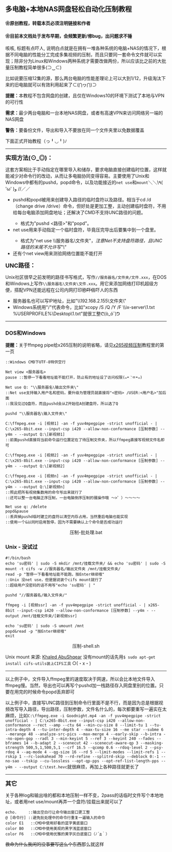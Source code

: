 ## 多电脑+本地NAS网盘轻松自动化压制教程
#### ❀原创教程，转载本页必须注明链接和作者
#### ❀目前本文档处于发布早期，会频繁更新/修bug，出问题求不锤

咳咳, 标题有点吓人, 说明白点就是在拥有一堆各种系统的电脑+NAS的情况下，根据不同电脑的性能分工完成多集视频的压制，而且只要同一套命令文件就可以实现；除非分为Linux和Windows两种系统才需要改做两份，所以应该比之前的大批量压制教程简单很多(⊃‿⊂)

比如说要压缩12集的源，那么两台电脑的性能差理论上可以大到1/12，升级淘汰下来的旧电脑就可以有效利用起来了⊂(⋂ヮ⋂)⊃

<b>提醒：</b>本教程不包含网盘的创建，且仅在Windows10的环境下测试了本地与VPN的可行性

<b>需求：</b>最少两台电脑和一台本地NAS网盘，或者有高速VPN来访问网络另一端的NAS网盘

<b>警告：</b>要备份文件，导出和导入不要放在同一个文件夹里以免数据覆盖

下面正式开始教程（っ╹◡╹)ﾉ

-----

<font size=4><b>实现方法(⊙_◎)：</b></font>

这套方案相比于手动指定在哪里导入和储存，要求电脑直接创建临时位置，这样就能减少对命令行的改动，从而让多电脑协同变得容易。主要使用了Unix和Windows中都有的pushd，popd命令，以及功能接近的`net use`和`mount`＼＼\\٩( 'ω' )و //／／
<ul>
    <li>pushd和popd被用来创建导入路径的临时盘符以及路径。相当于cd /d（change drive /drive）命令，但好处是更加工整，主动创建临时盘符，不用给每台电脑添加网盘地址；还解决了CMD不支持UNC路径的问题。</li><ul>
        <li>格式为"pushd <路径>"和"popd"。</li></ul>
    <li>net use用来手动指定一个临时盘符，毕竟压完导出后要集中到一个盘里。</li><ul>
        <li>格式为"net use \\服务器名\文件夹"，<i>注意Net不支持盘符路径，且UNC路径的末尾不允许写"\"</i></li></ul>
    <li>还有个net view用来测验网络位置能不能打开</li>
</ul>

<font size=4><b>UNC路径：</b></font>

Unix社区很早之前发明的路径书写格式，写作`//服务器名/文件夹/文件.xxx`，在DOS和Windows上写作`\\服务器名\文件夹\文件.xxx`。用它来添加网络打印机超级方便，搭配VPN还能远程在公司内网打印~~恐吓信~~吓人的东西
<ul>
    <li>服务器名也可以写IP地址，比如"\\192.168.2.155\文件夹\"</li>
    <li>Windows系统用"/"代表命令，比如"xcopy /S /Q /Y /F \\ix-server\1.txt %USERPROFILE%\Desktop\1.txt"就很工整ᕦ(ò_óˇ)ᕤ</li>
</ul>

-----

### DOS和Windows

<b>提醒：</b>关于ffmpeg pipe给x265压制的说明省略，请见[x265视频压制][1]教程里的第一页
    
    ::Windows CMD下UTF-8特供空行
    
    Net view <服务器名>
    pause ::暂停一下看看地址能不能打开，防止有的地址设了访问权限(๑•ૅㅁ•๑)

    Net use Q: "\\服务器名\输出文件夹\"
    ::Net use支持输入用户名和密码，要升级为管理员就直接将"<密码> /USER:<用户名>"加后面
    ::我没见过Q盘符，而且pushd会从Z开始往A创建盘符，所以选了Q

    pushd "\\服务器名\输入文件夹\"

    C:\ffmpeg.exe -i [视频1] -an -f yuv4mpegpipe -strict unofficial - | C:\x265-8bit.exe --input-csp i420 --allow-non-conformance [压制参数] --y4m - --output Q:\[新视频1]
    ::前面pushd直接将当前命令运行位置定在了待压制文件夹，所以ffmpeg直接写视频文件名即可

    C:\ffmpeg.exe -i [视频2] -an -f yuv4mpegpipe -strict unofficial - | C:\x265-8bit.exe --input-csp i420 --allow-non-conformance [压制参数] --y4m - --output Q:\[新视频2]

    C:\ffmpeg.exe -i [视频n] -an -f yuv4mpegpipe -strict unofficial - | C:\x265-8bit.exe --input-csp i420 --allow-non-conformance [压制参数] --y4m - --output Q:\[新视频n]
    ::照此把所有视频集数用的命令写出来就行了
    ::还可以整一台电脑正序压制，一台电脑倒序压制的骚操作哦 ～>゜）～～～～

    Net use q: /delete
    popd&pause
    ::丢弃掉pushd临时建立的盘符以清空内存占用，当然重启电脑也能实现
    ::使用一个&以同时启用暂停，因为不需要确认上个命令是否成功运行


<p align="center">压制-批处理.bat</p>

### Unix - 没试过

    #!/bin/bash
    echo 'su密码' | sudo -S mkdir /mnt/挂载文件夹/ && echo 'su密码' | sudo -S mount -t cifs -w //服务器名/输出文件夹 /mnt/挂载文件夹/
    read -p "暂停一下看看地址能不能跑，按Enter继续哦"
    ::Unix 没net use，但是据说装个cifs mount就行了
    ::超级用户没密码的话不用写"echo 'su密码' | "

    pushd "//服务器名/输入文件夹/"

    ffmpeg -i [视频ssr] -an -f yuv4mpegpipe -strict unofficial - | x265-8bit --input-csp i420 --allow-non-conformance [压制参数] --y4m - --output /mnt/挂载文件夹/[新视频ssr]

    echo 'su密码' | sudo -S umount /mnt
    popd&read -p "按Enter继续哦"
    exit


<p align="center">压制-shell.sh</p>

Unix mount 来源: [Khaled AbuShqear][2]
没有mount的话先用`$ sudo apt-get install cifs-utils装上CIFS工具` ○(・x・)

-----

以上例子中，文件导入ffmpeg里的速度取决于网速，所以会比本地文件导入ffmpeg慢。当然，导出也可以再写个pushd加一栈路径存入网盘里别的位置。只要在用完的时候命令popd丢弃即可

以上例子中，直接写UNC路径到压制命令行里面不是不行，而是因为总是根据视频改写导入路径，导出路径，压制参数，文件名什么的，每次都要重写一遍实在太麻烦，比如`C:\ffmpeg.exe -i Goodnight.mp4 -an -f yuv4mpegpipe -strict unofficial - | C:\x265-8bit.exe --input-csp i420 --allow-non-conformance --rect --amp --ctu 64 --min-cu-size 8 --limit-tu 1 --tu-intra-depth 4 --tu-inter-depth 4 --max-tu-size 16 --me star --subme 6 --merange 48 --analyze-src-pics --max-merge 4 --early-skip --b-intra --no-open-gop --radl 3 --min-keyint 5 --ref 3 --keyint 240 --fades --bframes 14 --b-adapt 2 --scenecut 42 --scenecut-aware-qp 3 --masking-strength 500,5,1,500,5,1 --crf 16.5 --qcomp 0.6 --rdoq-level 2 --psy-rdoq 4 --aq-mode 4 --qg-size 16 --rd 5 --limit-modes --limit-refs 1 --rskip 1 --rc-lookahead 70 --rd-refine --splitrd-skip --deblock 0:-1 --no-sao --tskip --cu-lossless --opt-qp-pps --opt-ref-list-length-pps --y4m - --output C:\test.hevc`就很麻烦，再加上各种路径就更长了

-----

<font size=4><b>其它</b></font>

关于各种log和输出啥的都和本地压制一样不变，2pass的话临时文件写个本地地址，或者用net use/mount再弄一个盘符/挂载出来就可以了

    echo.     ::输出空白行让命令输出窗口更工整
    @ [命令行] ::避免批处理中的命令行重复一遍输入的命令
    color E1   ::CMD中使用好看的蓝字黄底窗口
    color B0   ::CMD中使用美观的黑字浅蓝底窗口
    color F6   ::CMD中使用优雅的黄字灰白底窗口（ﾉ´д｀）

  [1]: https://nazorip.site/archives/63/
  [2]: https://askubuntu.com/questions/46183/how-to-map-a-network-drive

~~救命为什么我闲的没事要写这么个东西~~那么就这样
